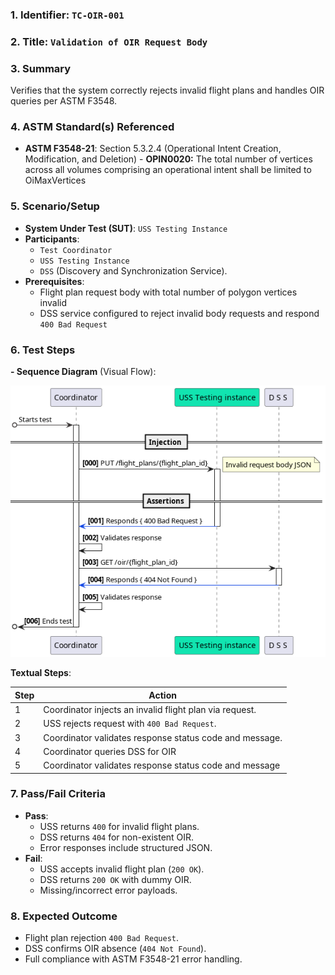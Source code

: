 ### **1. Identifier:** `TC-OIR-001`

### **2. Title:** `Validation of OIR Request Body`

### **3. Summary**

Verifies that the system correctly rejects invalid flight
plans and handles OIR queries per ASTM F3548.

### **4. ASTM Standard(s) Referenced**

-   **ASTM F3548-21**: Section 5.3.2.4 (Operational
    Intent Creation, Modification, and Deletion) -
    **OPIN0020:** The total number of vertices across
    all volumes comprising an operational intent shall
    be limited to OiMaxVertices

### **5. Scenario/Setup**

-   **System Under Test (SUT)**: `USS Testing Instance`
-   **Participants**:
    -   `Test Coordinator`
    -   `USS Testing Instance`
    -   `DSS` (Discovery and Synchronization Service).
-   **Prerequisites**:
    -   Flight plan request body with total number
        of polygon vertices invalid
    -   DSS service configured to reject invalid body
        requests and respond `400 Bad Request`

### **6. Test Steps**

**- Sequence Diagram** (Visual Flow):

![](tc-oir-01.png)

**Textual Steps**:

| Step | Action                                                  |
| ---- | ------------------------------------------------------- |
| 1    | Coordinator injects an invalid flight plan via request. |
| 2    | USS rejects request with `400 Bad Request`.             |
| 3    | Coordinator validates response status code and message. |
| 4    | Coordinator queries DSS for OIR                         |
| 5    | Coordinator validates response status code and message  |

### **7. Pass/Fail Criteria**

-   **Pass**:
    -   USS returns `400` for invalid flight plans.
    -   DSS returns `404` for non-existent OIR.
    -   Error responses include structured JSON.
-   **Fail**:
    -   USS accepts invalid flight plan (`200 OK`).
    -   DSS returns `200 OK` with dummy OIR.
    -   Missing/incorrect error payloads.

### **8. Expected Outcome**

-   Flight plan rejection `400 Bad Request`.
-   DSS confirms OIR absence (`404 Not Found`).
-   Full compliance with ASTM F3548-21 error handling.
